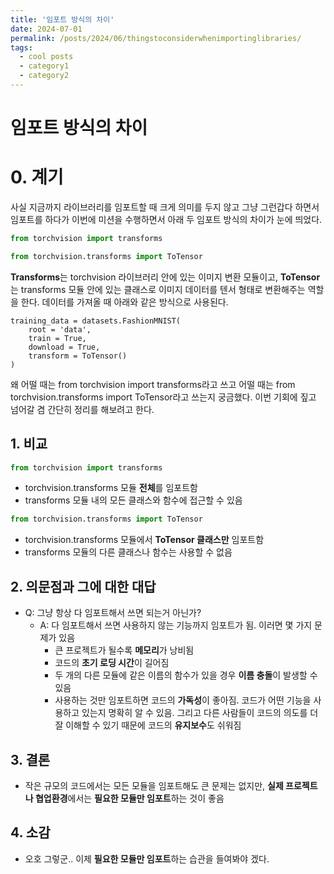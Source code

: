 ```yaml
---
title: '임포트 방식의 차이'
date: 2024-07-01
permalink: /posts/2024/06/thingstoconsiderwhenimportinglibraries/
tags:
  - cool posts
  - category1
  - category2
---
```


# 임포트 방식의 차이

# 0. 계기

사실 지금까지 라이브러리를 임포트할 때 크게 의미를 두지 않고 그냥 그런갑다 하면서 임포트를 하다가 이번에 미션을 수행하면서 아래 두 임포트 방식의 차이가 눈에 띄었다.   


```python
from torchvision import transforms
```


```python
from torchvision.transforms import ToTensor
```

**Transforms**는 torchvision 라이브러리 안에 있는 이미지 변환 모듈이고, **ToTensor**는 transforms 모듈 안에 있는 클래스로 이미지 데이터를 텐서 형태로 변환해주는 역할을 한다. 데이터를 가져올 때 아래와 같은 방식으로 사용된다.
```
training_data = datasets.FashionMNIST(
    root = 'data',
    train = True,
    download = True,
    transform = ToTensor()
)
```

왜 어떨 때는 from torchvision import transforms라고 쓰고 어떨 때는 from torchvision.transforms import ToTensor라고 쓰는지 궁금했다. 이번 기회에 짚고 넘어갈 겸 간단히 정리를 해보려고 한다.

## 1. 비교


```python
from torchvision import transforms
```

- torchvision.transforms 모듈 **전체**를 임포트함
- transforms 모듈 내의 모든 클래스와 함수에 접근할 수 있음


```python
from torchvision.transforms import ToTensor
```

- torchvision.transforms 모듈에서 **ToTensor 클래스만** 임포트함
- transforms 모듈의 다른 클래스나 함수는 사용할 수 없음

## 2. 의문점과 그에 대한 대답

- Q: 그냥 항상 다 임포트해서 쓰면 되는거 아닌가?
  - A: 다 임포트해서 쓰면 사용하지 않는 기능까지 임포트가 됨. 이러면 몇 가지 문제가 있음
    - 큰 프로젝트가 될수록 **메모리**가 낭비됨
    - 코드의 **초기 로딩 시간**이 길어짐
    - 두 개의 다른 모듈에 같은 이름의 함수가 있을 경우 **이름 충돌**이 발생할 수 있음
    - 사용하는 것만 임포트하면 코드의 **가독성**이 좋아짐. 코드가 어떤 기능을 사용하고 있는지 명확히 알 수 있음. 그리고 다른 사람들이 코드의 의도를 더 잘 이해할 수 있기 때문에 코드의 **유지보수**도 쉬워짐

## 3. 결론

- 작은 규모의 코드에서는 모든 모듈을 임포트해도 큰 문제는 없지만, **실제 프로젝트나 협업환경**에서는 **필요한 모듈만 임포트**하는 것이 좋음

## 4. 소감

- 오호 그렇군.. 이제 **필요한 모듈만 임포트**하는 습관을 들여봐야 겠다.
